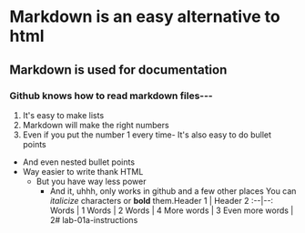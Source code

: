 # Markdown is an easy alternative to html
## Markdown is used for documentation
### Github knows how to read markdown files---
1) It's easy to make lists
1) Markdown will make the right numbers
1) Even if you put the number 1 every time- It's also easy to do bullet points
  - And even nested bullet points
- Way easier to write thank HTML
  - But you have way less power
    - And it, uhhh, only works in github and a few other places
    You can _italicize_ characters or **bold** them.Header 1 | Header 2
:--|--:
Words | 1
Words | 2
Words | 4
More words | 3
Even more words | 2# lab-01a-instructions
